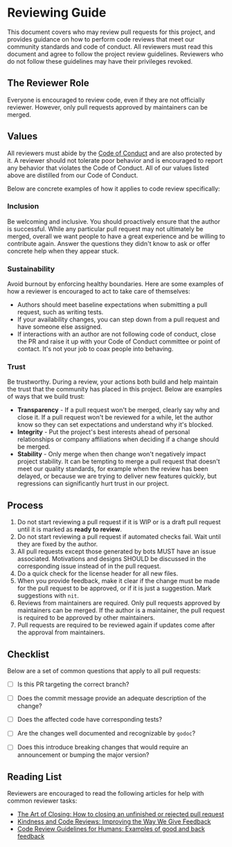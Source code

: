 # Reviewing Guide

This document covers who may review pull requests for this project, and provides guidance on how to perform code reviews that meet our community standards and code of conduct. All reviewers must read this document and agree to follow the project review guidelines. Reviewers who do not follow these guidelines may have their privileges revoked.


## The Reviewer Role

Everyone is encouraged to review code, even if they are not officially reviewer. However, only pull requests approved by maintainers can be merged.


## Values

All reviewers must abide by the [Code of Conduct](CODE_OF_CONDUCT.md) and are also protected by it. A reviewer should not tolerate poor behavior and is encouraged to report any behavior that violates the Code of Conduct. All of our values listed above are distilled from our Code of Conduct.

Below are concrete examples of how it applies to code review specifically:

### Inclusion

Be welcoming and inclusive. You should proactively ensure that the author is successful. While any particular pull request may not ultimately be merged, overall we want people to have a great experience and be willing to contribute again. Answer the questions they didn't know to ask or offer concrete help when they appear stuck.

### Sustainability

Avoid burnout by enforcing healthy boundaries. Here are some examples of how a reviewer is encouraged to act to take care of themselves:

* Authors should meet baseline expectations when submitting a pull request, such as writing tests.
* If your availability changes, you can step down from a pull request and have someone else assigned.
* If interactions with an author are not following code of conduct, close the PR and raise it up with your Code of Conduct committee or point of contact. It's not your job to coax people into behaving.

### Trust

Be trustworthy. During a review, your actions both build and help maintain the trust that the community has placed in this project. Below are examples of ways that we build trust:

* **Transparency** - If a pull request won't be merged, clearly say why and close it. If a pull request won't be reviewed for a while, let the author know so they can set expectations and understand why it's blocked.
* **Integrity** - Put the project's best interests ahead of personal relationships or company affiliations when deciding if a change should be merged.
* **Stability** - Only merge when then change won't negatively impact project stability. It can be tempting to merge a pull request that doesn't meet our quality standards, for example when the review has been delayed, or because we are trying to deliver new features quickly, but regressions can significantly hurt trust in our project.


## Process

1. Do not start reviewing a pull request if it is WIP or is a draft pull request until it is marked as **ready to review**.
2. Do not start reviewing a pull request if automated checks fail. Wait until they are fixed by the author.
3. All pull requests except those generated by bots MUST have an issue associated. Motivations and designs SHOULD be discussed in the corresponding issue instead of in the pull request.
4. Do a quick check for the license header for all new files.
5. When you provide feedback, make it clear if the change must be made for the pull request to be approved, or if it is just a suggestion. Mark suggestions with `nit`.
6. Reviews from maintainers are required. Only pull requests approved by maintainers can be merged. If the author is a maintainer, the pull request is required to be approved by other maintainers.
7. Pull requests are required to be reviewed again if updates come after the approval from maintainers.


## Checklist

Below are a set of common questions that apply to all pull requests:

- [ ] Is this PR targeting the correct branch?
- [ ] Does the commit message provide an adequate description of the change?
- [ ] Does the affected code have corresponding tests?
- [ ] Are the changes well documented and recognizable by `godoc`?
- [ ] Does this introduce breaking changes that would require an announcement or bumping the major version?


## Reading List

Reviewers are encouraged to read the following articles for help with common reviewer tasks:

* [The Art of Closing: How to closing an unfinished or rejected pull request](https://blog.jessfraz.com/post/the-art-of-closing/)
* [Kindness and Code Reviews: Improving the Way We Give Feedback](https://product.voxmedia.com/2018/8/21/17549400/kindness-and-code-reviews-improving-the-way-we-give-feedback)
* [Code Review Guidelines for Humans: Examples of good and back feedback](https://phauer.com/2018/code-review-guidelines/#code-reviews-guidelines-for-the-reviewer)
